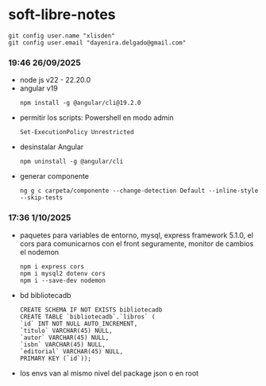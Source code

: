 # soft-libre-notes
```
git config user.name "xlisden"
git config user.email "dayenira.delgado@gmail.com"
```
### 19:46 26/09/2025
- node js v22 - 22.20.0
- angular v19 
  ```
  npm install -g @angular/cli@19.2.0
  ```
- permitir los scripts: 
  Powershell en modo admin
  ```
  Set-ExecutionPolicy Unrestricted
  ```
- desinstalar Angular
  ```
  npm uninstall -g @angular/cli
  ```
- generar componente
  ```
  ng g c carpeta/componente --change-detection Default --inline-style --skip-tests
  ```
### 17:36 1/10/2025
- paquetes para variables de entorno, mysql, express framework 5.1.0, el cors para comunicarnos con el front seguramente, monitor de cambios el nodemon
  ```
  npm i express cors
  npm i mysql2 dotenv cors
  npm i --save-dev nodemon
  ```
- bd bibliotecadb
  ```
  CREATE SCHEMA IF NOT EXISTS bibliotecadb
  CREATE TABLE `bibliotecadb`.`libros` (
  `id` INT NOT NULL AUTO_INCREMENT,
  `titulo` VARCHAR(45) NULL,
  `autor` VARCHAR(45) NULL,
  `isbn` VARCHAR(45) NULL,
  `editorial` VARCHAR(45) NULL,
  PRIMARY KEY (`id`));
  ```
- los envs van al mismo nivel del package json o en root
